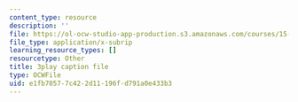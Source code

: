 ```yaml
---
content_type: resource
description: ''
file: https://ol-ocw-studio-app-production.s3.amazonaws.com/courses/15-390-new-enterprises-spring-2013/e1fb70577c422d11196fd791a0e433b3_NS0pxSF0Kmo.srt
file_type: application/x-subrip
learning_resource_types: []
resourcetype: Other
title: 3play caption file
type: OCWFile
uid: e1fb7057-7c42-2d11-196f-d791a0e433b3
---
```

